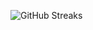 ![GitHub Streaks](https://github-streaks-mqc9.onrender.com/streak/happilli/image?theme=midnight&cache_bust=1743223629&lang=ja)
